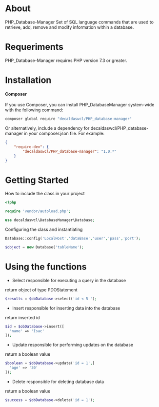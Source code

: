 # About

PHP_Database-Manager Set of SQL language commands that are used to retrieve, add, remove and modify information within a database.

# Requeriments

PHP_Database-Manager requires PHP version 7.3 or greater. 

# Installation
#### Composer
If you use Composer, you can install PHP_DatabaseManager system-wide with the following command:
```bash
composer global require "decaldaswcl/PHP_database-manager"
```
Or alternatively, include a dependency for decaldaswcl/PHP_database-manager in your composer.json file. For example:

```json
{
    "require-dev": {
        "decaldaswcl/PHP_database-manager": "1.0.*"
    }
}
```

# Getting Started

How to include the class in your project

```php
<?php

require 'vendor/autoload.php';

use decaldaswcl\DatabaseManager\Database;
```

Configuring the class and instantiating

```php
Database::config('LocalHost','dataBase','user','pass','port');

$object = new Database('tableName');
```

# Using the functions

- Select responsible for executing a query in the database

return object of type PDOStatement

```php
$results = $obDatabase->select('id < 5 ');
```

- Insert responsible for inserting data into the database

return inserted id

```php
$id = $obDatabase->insert([
  'name' => 'Isac'
]);
```

- Update responsible for performing updates on the database

return a boolean value

```php
$boolean = $obDatabase->update('id = 1',[
  'age' => '30'
]);
```

- Delete responsible for deleting database data

return a boolean value

```php
$success = $obDatabase->delete('id = 1');
```

